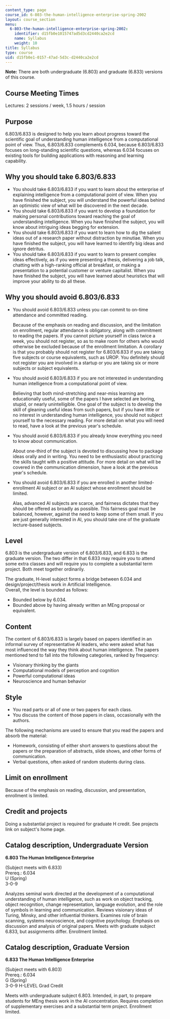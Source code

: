 ```yaml
---
content_type: page
course_id: 6-803-the-human-intelligence-enterprise-spring-2002
layout: course_section
menu:
  6-803-the-human-intelligence-enterprise-spring-2002:
    identifier: d15fb0e1015747ad5d3cd2440ca2e2cd
    name: Syllabus
    weight: 10
title: Syllabus
type: course
uid: d15fb0e1-0157-47ad-5d3c-d2440ca2e2cd
---
```


**Note:** There are both undergraduate (6.803) and graduate (6.833) versions of this course.

Course Meeting Times
--------------------

Lectures: 2 sessions / week, 1.5 hours / session

Purpose
-------

6.803/6.833 is designed to help you learn about progress toward the scientific goal of understanding human intelligence from a computational point of view. Thus, 6.803/6.833 complements 6.034, because 6.803/6.833 focuses on long-standing scientific questions, whereas 6.034 focuses on existing tools for building applications with reasoning and learning capability.

Why you should take 6.803/6.833
-------------------------------

*   You should take 6.803/6.833 if you want to learn about the enterprise of explaining intelligence from a computational point of view. When you have finished the subject, you will understand the powerful ideas behind an optimistic view of what will be discovered in the next decade.
*   You should take 6.803/6.833 if you want to develop a foundation for making personal contributions toward reaching the goal of understanding intelligence. When you have finished the subject, you will know about intriguing ideas begging for extension.
*   You should take 6.803/6.833 if you want to learn how to dig the salient ideas out of a research paper without distraction by minutiae. When you have finished the subject, you will have learned to identify big ideas and ignore detritus.
*   You should take 6.803/6.833 if you want to learn to present complex ideas effectively, as if you were presenting a thesis, delivering a job talk, chatting with a high-ranking official at breakfast, or making a presentation to a potential customer or venture capitalist. When you have finished the subject, you will have learned about heuristics that will improve your ability to do all these.

Why you should avoid 6.803/6.833
--------------------------------

*   You should avoid 6.803/6.833 unless you can commit to on-time attendance and committed reading.
    
    Because of the emphasis on reading and discussion, and the limitation on enrollment, regular attendance is obligatory, along with commitment to reading the papers. If you cannot picture yourself in class twice a week, you should not register, so as to make room for others who would otherwise be excluded because of the enrollment limitation. A corollary is that you probably should not register for 6.803/6.833 if you are taking five subjects or course equivalents, such as UROP. You definitely should not register you are involved in a startup or you are taking six or more subjects or subject equivalents.
    
*   You should avoid 6.803/6.833 if you are not interested in understanding human intelligence from a computational point of view.
    
    Believing that both mind-stretching and near-miss learning are educationally useful, some of the papers I have selected are boring, stupid, or nearly unintelligible. One goal of the subject is to develop the skill of gleaning useful ideas from such papers, but if you have little or no interest in understanding human intelligence, you should not subject yourself to the necessary reading. For more detail on what you will need to read, have a look at the previous year's schedule.
    
*   You should avoid 6.803/6.833 if you already know everything you need to know about communication.
    
    About one-third of the subject is devoted to discussing how to package ideas orally and in writing. You need to be enthusiastic about practicing the skills taught with a positive attitude. For more detail on what will be covered in the communication dimension, have a look at the previous year's schedule.
    
*   You should avoid 6.803/6.833 if you are enrolled in another limited-enrollment AI subject or an AI subject whose enrollment should be limited.
    
    Alas, advanced AI subjects are scarce, and fairness dictates that they should be offered as broadly as possible. This fairness goal must be balanced, however, against the need to keep some of them small. If you are just generally interested in AI, you should take one of the graduate lecture-based subjects.
    

Level
-----

6.803 is the undergraduate version of 6.803/6.833, and 6.833 is the graduate version. The two differ in that 6.833 may require you to attend some extra classes and will require you to complete a substantial term project. Both meet together ordinarily.  
  
The graduate, H-level subject forms a bridge between 6.034 and design/project/thesis work in Artificial Intelligence.  
Overall, the level is bounded as follows:

*   Bounded below by 6.034.
*   Bounded above by having already written an MEng proposal or equivalent.

Content
-------

The content of 6.803/6.833 is largely based on papers identified in an informal survey of representative AI leaders, who were asked what has most influenced the way they think about human intelligence. The papers mentioned tend to fall into the following categories, ranked by frequency:

*   Visionary thinking by the giants
*   Computational models of perception and cognition
*   Powerful computational ideas
*   Neuroscience and human behavior

Style
-----

*   You read parts or all of one or two papers for each class.
*   You discuss the content of those papers in class, occasionally with the authors.

The following mechanisms are used to ensure that you read the papers and absorb the material:

*   Homework, consisting of either short answers to questions about the papers or the preparation of abstracts, slide shows, and other forms of communication.
*   Verbal questions, often asked of random students during class.

Limit on enrollment
-------------------

Because of the emphasis on reading, discussion, and presentation, enrollment is limited.

Credit and projects
-------------------

Doing a substantial project is required for graduate H credit. See projects link on subject's home page.

Catalog description, Undergraduate Version
------------------------------------------

**6.803 The Human Intelligence Enterprise**

(Subject meets with 6.833)  
Prereq.: 6.034  
U (Spring)  
3-0-9

Analyzes seminal work directed at the development of a computational understanding of human intelligence, such as work on object tracking, object recognition, change representation, language evolution, and the role of symbols in learning and communication. Reviews visionary ideas of Turing, Minsky, and other influential thinkers. Examines role of brain scanning, systems neuroscience, and cognitive psychology. Emphasis on discussion and analysis of original papers. Meets with graduate subject 6.833, but assignments differ. Enrollment limited.

Catalog description, Graduate Version
-------------------------------------

**6.833 The Human Intelligence Enterprise**

(Subject meets with 6.803)  
Prereq.: 6.034  
G (Spring)  
3-0-9 H-LEVEL Grad Credit

Meets with undergraduate subject 6.803. Intended, in part, to prepare students for MEng thesis work in the AI concentration. Requires completion of supplementary exercises and a substantial term project. Enrollment limited.